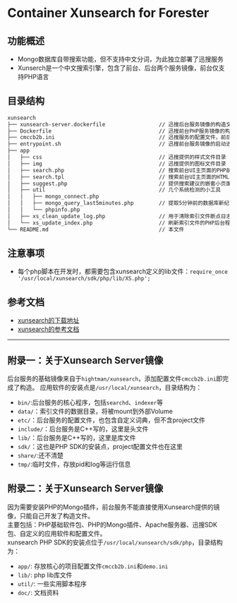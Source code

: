 # Container Xunsearch for Forester

## 功能概述

- Mongo数据库自带搜索功能，但不支持中文分词，为此独立部署了迅搜服务
- Xunserch是一个中文搜索引擎，包含了前台、后台两个服务镜像，前台仅支持PHP语言

## 目录结构

``` txt
xunsearch  
├── xunsearch-server.dockerfile                 // 迅搜后台服务镜像的构造文件（0.4废弃）  
├── Dockerfile                                  // 迅搜前台PHP服务镜像的构造文件（原`xunsearch.dockerfile`,0.4改名）
├── cmccb2b.ini                                 // 迅搜服务的配置文件，前后台均需要  
├── entrypoint.sh                               // 迅搜前台服务镜像的启动进程，就是启动Apache（0.3废弃）  
├── app  
│   ├── css                                     // 迅搜提供的样式文件目录  
│   ├── img                                     // 迅搜提供的图标文件目录  
│   ├── search.php                              // 搜索前台UI主页面的PHP前台程序，Usage：`0.0.0.0:9000/search.php`  
│   ├── search.tpl                              // 搜索前台UI主页面的HTML模版，tpl格式  
│   ├── suggest.php                             // 提供搜索建议的嵌套小页面  
│   ├── util                                    // 几个系统检测的小工具  
│   │   ├── mongo_connect.php  
│   │   ├── mongo_query_last5minutes.php        // 提取5分钟前的数据库新纪录的小工具  
│   │   └── phpinfo.php  
│   ├── xs_clean_update_log.php                 // 用于清除索引文件断点日志的小工具，执行后下面的php就可以全量重建索引文件  
│   └── xs_update_index.php                     // 刷新索引文件的PHP后台程序（增量方式，先检查断点日志纪录），由JobService定时调度  
└── README.md                                   // 本文件  
```

## 注意事项

- 每个php脚本在开发时，都需要包含xunsearch定义的lib文件：`require_once '/usr/local/xunsearch/sdk/php/lib/XS.php';`

## 参考文档

- [xunsearch的下载地址](http://www.xunsearch.com/site/download)  
- [xunsearch的参考文档](http://www.xunsearch.com/doc/php/guide/start.overview)
  
---

## 附录一：关于Xunsearch Server镜像

后台服务的基础镜像来自于`hightman/xunsearch`，添加配置文件`cmccb2b.ini`即完成了构造。 
应用软件的安装点是`/usr/local/xunsearch`，目录结构为： 

- `bin/`:后台服务的核心程序，包括`searchd`、`indexer`等
- `data/`：索引文件的数据目录，将被mount到外部Volume
- `etc/`：后台服务的配置文件，也包含自定义词典，但不含project文件
- `include/`：后台服务是C++写的，这里是头文件
- `lib/`：后台服务是C++写的，这里是库文件
- `sdk/`：这也是PHP SDK的安装点，project配置文件也在这里
- `share/`:还不清楚
- `tmp/`:临时文件，存放pid和log等运行信息

## 附录二：关于Xunsearch Server镜像

因为需要安装PHP的Mongo插件，前台服务不能直接使用Xunsearch提供的镜像，只能自己开发了构造文件。  
主要包括：PHP基础软件包、PHP的Mongo插件、Apache服务器、迅搜SDK包、自定义的应用软件和配置文件。  
xunsearch PHP SDK的安装点位于`/usr/local/xunsearch/sdk/php`，目录结构为：

- `app/`: 存放核心的项目配置文件`cmccb2b.ini`和`demo.ini`
- `lib/`: php lib库文件
- `util/`: 一些实用脚本程序
- `doc/`: 文档资料
